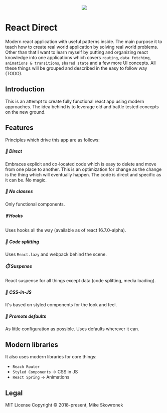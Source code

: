 <p align="center"><img src="https://github.com/coderitual/react-direct/blob/master/media/logo-direct.png"></p>

# React Direct
Modern react application with useful patterns inside. The main purpose it to teach how to create real world application by solving real world problems. Other than that I want to learn myself by putting and organizing react knowledge into one applications which covers `routing`, `data fetching`, `animations & transitions`, `shared state` and a few more UI concepts. All these things will be grouped and described in the easy to follow way (TODO).

## Introduction

This is an attempt to create fully functional react app using modern approaches. The idea behind is to leverage old and battle tested concepts on the new ground.

## Features
Principles which drive this app are as follows:


##### 🎯 *Direct*
Embraces explicit and co-located code which is easy to delete and move from one place to another. This is an optimization for change as the change is the thing which will eventually happen. The code is direct and specific as it can be. No magic.
##### 🍆 *No classes*
Only functional components.
##### ❣️ *Hooks*
Uses hooks all the way (available as of react 16.7.0-alpha).
##### 🖖 *Code splitting*
Uses `React.lazy` and webpack behind the scene.
##### ⏱️ *Suspense*
React suspense for all things except data (code splitting, media loading).
##### 👗 *CSS-in-JS*
It's based on styled components for the look and feel.
##### 🤷 *Promote defaults*
As little configuration as possible. Uses defaults wherever it can.

## Modern libraries

It also uses modern libraries for core things:
- `Reach Router`
- `Styled Components` -> CSS in JS
- `React Spring` -> Animations

## Legal
MIT License Copyright © 2018-present, Mike Skowronek 
